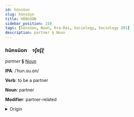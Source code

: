 ```yaml
---
id: hûnsûon
slug: hûnsûon
title: HÛNSÛON
sidebar_position: 158
tags: [hûnsûon, Noun, Kra-Dai, Sociology, Sociology 201]
description: partner § Noun
---
```


### hûnsûon&emsp;<span kind="abugida">ɂ̃ʄɐʄɽ̃</span>

*partner* **§** [Noun](../../tags/Noun)

**IPA**: /ˈhun.su.ɑn/

**Verb**: to be a partner

**Noun**: partner

**Modifier**: partner-related

<details>
    <summary>Origin</summary>
    Thai หุ้นส่วน hûn-sùuan /hun˥˩.sua̯n˨˩/<br/>
    <em>Kra-Dai Language Family</em>
</details>